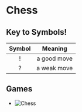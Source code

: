 # Chess

## Key to Symbols!

| Symbol | Meaning |
|:-:|:-:|
|!| a good move|
|?| a weak move|
## Games

* ![Chess]()

